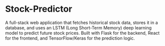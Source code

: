 # Stock-Predictor
A full-stack web application that fetches historical stock data, stores it in a database, and uses an LSTM (Long Short-Term Memory) deep learning model to predict future stock prices. Built with Flask for the backend, React for the frontend, and TensorFlow/Keras for the prediction logic.
